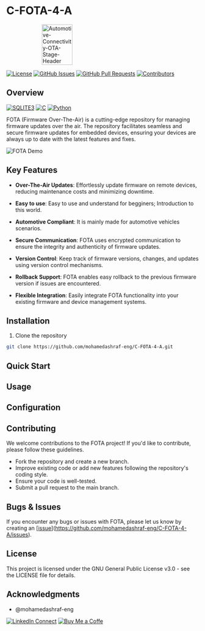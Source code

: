 # C-FOTA-4-A

<div style="display: flex; justify-content: center;">
  <a href="https://ibb.co/cw8jVNM">
    <img src="https://i.ibb.co/vdc293P/Automotive-Connectivity-OTA-Stage-Header.jpg" alt="Automotive-Connectivity-OTA-Stage-Header" style="width: 50%; height: 100%;" />
  </a>
</div>

[![License](https://img.shields.io/badge/License-GPL%203.0-blue.svg)](https://opensource.org/licenses/GPL-3.0)
[![GitHub Issues](https://img.shields.io/github/issues/mohamedashraf-eng/C-FOTA-4-A)](https://github.com/mohamedashraf-eng/C-FOTA-4-A/issues)
[![GitHub Pull Requests](https://img.shields.io/github/issues-pr/mohamedashraf-eng/C-FOTA-4-A)](https://github.com/mohamedashraf-eng/C-FOTA-4-A/pulls)
[![Contributors](https://img.shields.io/github/contributors/mohamedashraf-eng/C-FOTA-4-A)](https://github.com/mohamedashraf-eng/C-FOTA-4-A/graphs/contributors)

## Overview 

[![SQLITE3](https://img.shields.io/badge/SQLite-07405E?style=for-the-badge&logo=sqlite&logoColor=white)](https://www.sqlite.org/index.html) [![C](https://img.shields.io/badge/C-00599C?style=for-the-badge&logo=c&logoColor=white)](https://www.gnu.org/home.en.html) [![Python](https://img.shields.io/badge/Python-FFD43B?style=for-the-badge&logo=python&logoColor=blue)](https://www.python.org)  

FOTA (Firmware Over-The-Air) is a cutting-edge repository for managing firmware updates over the air. The repository facilitates seamless and secure firmware updates for embedded devices, ensuring your devices are always up to date with the latest features and fixes.

![FOTA Demo](insert_demo_gif_or_screenshot_here)

## Key Features

- **Over-The-Air Updates**: Effortlessly update firmware on remote devices, reducing maintenance costs and minimizing downtime.

- **Easy to use**: Easy to use and understand for begginers; Introduction to this world.

- **Automotive Compliant**: It is mainly made for automotive vehicles scenarios.  

- **Secure Communication**: FOTA uses encrypted communication to ensure the integrity and authenticity of firmware updates.

- **Version Control**: Keep track of firmware versions, changes, and updates using version control mechanisms.

- **Rollback Support**: FOTA enables easy rollback to the previous firmware version if issues are encountered.

- **Flexible Integration**: Easily integrate FOTA functionality into your existing firmware and device management systems.

## Installation
1. Clone the repository  
```bash
git clone https://github.com/mohamedashraf-eng/C-FOTA-4-A.git
```  

## Quick Start  

## Usage  


## Configuration  


## Contributing  
We welcome contributions to the FOTA project! If you'd like to contribute, please follow these guidelines.

* Fork the repository and create a new branch.
* Improve existing code or add new features following the repository's coding style.
* Ensure your code is well-tested.
* Submit a pull request to the main branch.

## Bugs & Issues

If you encounter any bugs or issues with FOTA, please let us know by creating an [[issue]()](https://github.com/mohamedashraf-eng/C-FOTA-4-A/issues).
## License  
This project is licensed under the GNU General Public License v3.0 - see the LICENSE file for details.

## Acknowledgments  

* @mohamedashraf-eng  

[![LinkedIn Connect](https://img.shields.io/badge/LinkedIn-0077B5?style=for-the-badge&logo=linkedin&logoColor=white)](https://www.linkedin.com/in/mohamed-ashraf-wx/) [![Buy Me a Coffe](https://img.shields.io/badge/sponsor-30363D?style=for-the-badge&logo=GitHub-Sponsors&logoColor=#white)](https://www.linkedin.com/in/mohamed-ashraf-wx/)